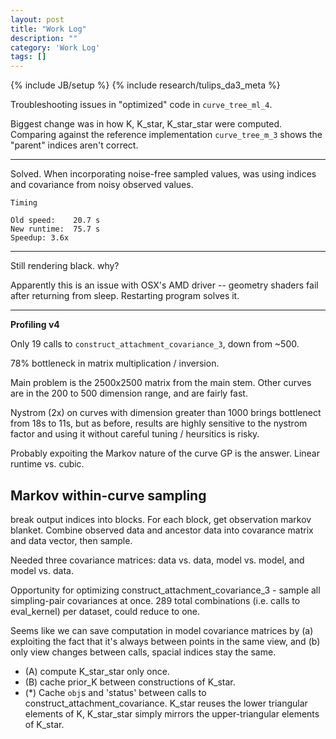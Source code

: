 ```yaml
---
layout: post
title: "Work Log"
description: ""
category: 'Work Log'
tags: []
---
```

{% include JB/setup %}
{% include research/tulips_da3_meta %}

Troubleshooting issues in "optimized" code in `curve_tree_ml_4`.

Biggest change was in how K, K_star, K_star_star were computed.
Comparing against the reference implementation `curve_tree_m_3` shows the "parent" indices aren't correct.

---

Solved.  When incorporating noise-free sampled values, was using indices and covariance from noisy observed values.

    Timing

    Old speed:    20.7 s
    New runtime:  75.7 s
    Speedup: 3.6x

---

Still rendering black.  why?

Apparently this is an issue with OSX's AMD driver -- geometry shaders fail after returning from sleep.  Restarting program solves it.

---

**Profiling v4**

Only 19 calls to `construct_attachment_covariance_3`, down from ~500.  

78% bottleneck in matrix multiplication / inversion.

Main problem is the 2500x2500 matrix from the main stem.  Other curves are in the 200 to 500 dimension range, and are fairly fast.

Nystrom (2x) on curves with dimension greater than 1000 brings bottlenect from 18s to 11s, but as before, results are highly sensitive to the nystrom factor and using it without careful tuning / heursitics is risky.

Probably expoiting the Markov nature of the curve GP  is the answer.  Linear runtime vs. cubic.

Markov within-curve sampling
-----------------------------

break output indices into blocks.  For each block, get observation markov blanket.  Combine observed data and ancestor data into covarance matrix and data vector, then sample.

Needed three covariance matrices: data vs. data, model vs. model, and model vs. data.

Opportunity for optimizing construct_attachment_covariance_3 - sample all simpling-pair covariances at once.  289 total combinations (i.e. calls to eval_kernel) per dataset, could reduce to one.

Seems like we can save computation in model covariance matrices by (a) exploiting the fact that it's always between points in the same view, and (b) only view changes between calls, spacial indices stay the same.

* (A) compute K_star_star only once.
* (B) cache prior_K between constructions of K_star.
* (*) Cache `obj`s and 'status' between calls to construct_attachment_covariance.  K_star reuses the lower triangular elements of K, K_star_star simply mirrors the upper-triangular  elements of K_star.
